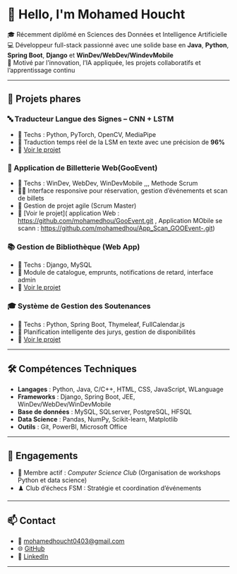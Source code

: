 # 👋 Hello, I'm Mohamed Houcht

🎓 Récemment diplômé en Sciences des Données et Intelligence Artificielle  
💻 Développeur full-stack passionné avec une solide base en **Java**, **Python**, **Spring Boot**, **Django** et **WinDev/WebDev/WindevMobile**  
🚀 Motivé par l’innovation, l’IA appliquée, les projets collaboratifs et l’apprentissage continu

---

## 💼 Projets phares

### 🔤 Traducteur Langue des Signes – CNN + LSTM
- 📍 Techs : Python, PyTorch, OpenCV, MediaPipe
- 🎯 Traduction temps réel de la LSM en texte avec une précision de **96%**
- 📂 [Voir le projet](https://github.com/MohamedHou/lsm-translator)

### 🎫 Application de Billetterie Web(GooEvent)
- 📍 Techs : WinDev, WebDev, WinDevMobile  ,,,  Methode Scrum
- 👨‍💻 Interface responsive pour réservation, gestion d’événements et scan de billets
- 🧩 Gestion de projet agile (Scrum Master)
-  📂 [Voir le projet]( application Web : https://github.com/mohamedhou/GooEvent.git  , Application MObile se scann : https://github.com/mohamedhou/App_Scan_GOOEvent-.git) 

### 📚 Gestion de Bibliothèque (Web App)
- 📍 Techs : Django, MySQL
- 📖 Module de catalogue, emprunts, notifications de retard, interface admin
- 📂 [Voir le projet](https://github.com/MohamedHou/bibliotheque-django)

### 🎓 Système de Gestion des Soutenances
- 📍 Techs : Python, Spring Boot, Thymeleaf, FullCalendar.js
- 📅 Planification intelligente des jurys, gestion de disponibilités
- 📂 [Voir le projet](https://github.com/mohamedhou/application-de-gestion-des-soutenance-.git)

---

## 🛠️ Compétences Techniques

- **Langages** : Python, Java, C/C++, HTML, CSS, JavaScript, WLanguage
- **Frameworks** : Django, Spring Boot, JEE, WinDev/WebDev/WinDevMobile
- **Base de données** : MySQL, SQLserver, PostgreSQL, HFSQL
- **Data Science** : Pandas, NumPy, Scikit-learn, Matplotlib
- **Outils** : Git, PowerBI, Microsoft Office

---

## 👥 Engagements

- 🎯 Membre actif : *Computer Science Club* (Organisation de workshops Python et data science)
- ♟️ Club d’échecs FSM : Stratégie et coordination d’événements

---

## 📫 Contact

- 📧 mohamedhoucht0403@gmail.com  
- 🌐 [GitHub](https://github.com/MohamedHou)  
- 💼 [LinkedIn](https://linkedin.com/in/mohamed-houcht-861494289)

---
